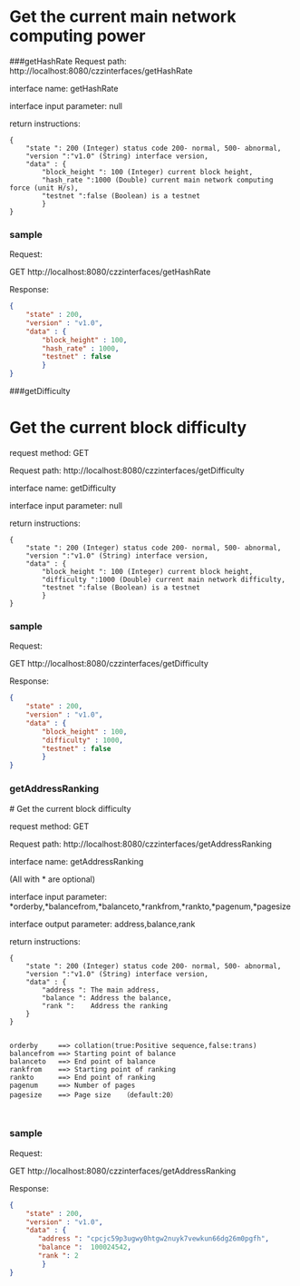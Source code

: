 # Get the current main network computing power

###getHashRate
<a name="getHashRate"/>
Request path: http://localhost:8080/czzinterfaces/getHashRate

interface name: getHashRate

interface input parameter: null

return instructions:
```
{
    "state ": 200 (Integer) status code 200- normal, 500- abnormal,
    "version ":"v1.0" (String) interface version,
    "data" : {
        "block_height ": 100 (Integer) current block height,
        "hash_rate ":1000 (Double) current main network computing force (unit H/s),
        "testnet ":false (Boolean) is a testnet
        }
}
```
### sample
Request:

GET http://localhost:8080/czzinterfaces/getHashRate

Response:
```json
{
    "state" : 200,
    "version" : "v1.0",
    "data" : {
        "block_height" : 100,
        "hash_rate" : 1000,
        "testnet" : false
        }
}
```

###getDifficulty
<a name="getDifficulty"/>
# Get the current block difficulty

request method: GET

Request path: http://localhost:8080/czzinterfaces/getDifficulty

interface name: getDifficulty

interface input parameter: null

return instructions: 
```
{
    "state ": 200 (Integer) status code 200- normal, 500- abnormal,
    "version ":"v1.0" (String) interface version,
    "data" : {
        "block_height ": 100 (Integer) current block height,
        "difficulty ":1000 (Double) current main network difficulty,
        "testnet ":false (Boolean) is a testnet
        }
}
```
### sample
Request: 

GET http://localhost:8080/czzinterfaces/getDifficulty

Response: 

```json
{
    "state" : 200,
    "version" : "v1.0",
    "data" : {
        "block_height" : 100,
        "difficulty" : 1000,
        "testnet" : false
        }
}
```


### getAddressRanking
<a name="getAddressRanking"/>
# Get the current block difficulty

request method: GET

Request path: http://localhost:8080/czzinterfaces/getAddressRanking

interface name: getAddressRanking

(All with * are optional)

interface input parameter: *orderby,*balancefrom,*balanceto,*rankfrom,*rankto,*pagenum,*pagesize

interface output parameter: address,balance,rank

return instructions:
```
{
    "state ": 200 (Integer) status code 200- normal, 500- abnormal,
    "version ":"v1.0" (String) interface version,
    "data" : {
        "address ": The main address,
        "balance ":	Address the balance,
        "rank ":	Address the ranking 
    }
}


orderby 	==>	collation(true:Positive sequence,false:trans)	
balancefrom	==>	Starting point of balance	
balanceto	==>	End point of balance
rankfrom	==>	Starting point of ranking
rankto		==>	End point of ranking
pagenum		==>	Number of pages	
pagesize	==>	Page size	（default:20）



```
### sample
Request:

GET http://localhost:8080/czzinterfaces/getAddressRanking

Response:
```json
{
    "state" : 200,
    "version" : "v1.0",
    "data" : {
       "address ": "cpcjc59p3ugwy0htgw2nuyk7vewkun66dg26m0pgfh",
       "balance ":	100024542,
       "rank ":	2
        }
}
```




